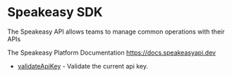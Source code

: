 # Speakeasy SDK

The Speakeasy API allows teams to manage common operations with their APIs

The Speakeasy Platform Documentation
<https://docs.speakeasyapi.dev>

* [validateApiKey](validateapikey.md) - Validate the current api key.